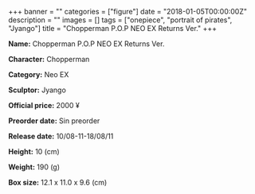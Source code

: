 +++
banner = ""
categories = ["figure"]
date = "2018-01-05T00:00:00Z"
description = ""
images = []
tags = ["onepiece", "portrait of pirates", "Jyango"]
title = "Chopperman P.O.P NEO EX Returns Ver."
+++

**Name:** Chopperman P.O.P NEO EX Returns Ver.

**Character:** Chopperman

**Category:** Neo EX 

**Sculptor:** Jyango

**Official price:** 2000 ¥

**Preorder date:** Sin preorder

**Release date:** 10/08-11-18/08/11

**Height:** 10 (cm)

**Weight:** 190 (g)

**Box size:** 12.1 x 11.0 x 9.6 (cm)


